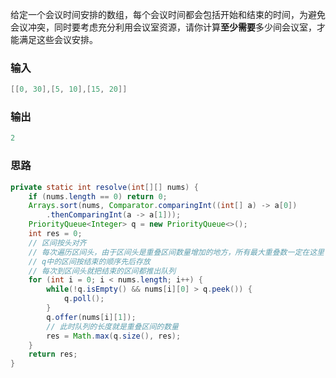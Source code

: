 给定一个会议时间安排的数组，每个会议时间都会包括开始和结束的时间，为避免会议冲突，同时要考虑充分利用会议室资源，请你计算**至少需要**多少间会议室，才能满足这些会议安排。

### 输入

```java
[[0, 30],[5, 10],[15, 20]]
```

### 输出

```java
2
```

### 思路
```java
private static int resolve(int[][] nums) {  
    if (nums.length == 0) return 0;  
    Arrays.sort(nums, Comparator.comparingInt((int[] a) -> a[0])
	    .thenComparingInt(a -> a[1]));  
    PriorityQueue<Integer> q = new PriorityQueue<>();  
    int res = 0;  
    // 区间按头对齐
    // 每次遍历区间头，由于区间头是重叠区间数量增加的地方，所有最大重叠数一定在这里
    // q中的区间按结束的顺序先后存放
    // 每次到区间头就把结束的区间都推出队列
    for (int i = 0; i < nums.length; i++) {  
        while(!q.isEmpty() && nums[i][0] > q.peek()) {  
            q.poll();  
        }        
        q.offer(nums[i][1]); 
        // 此时队列的长度就是重叠区间的数量 
        res = Math.max(q.size(), res);  
    }    
    return res;  
}
```